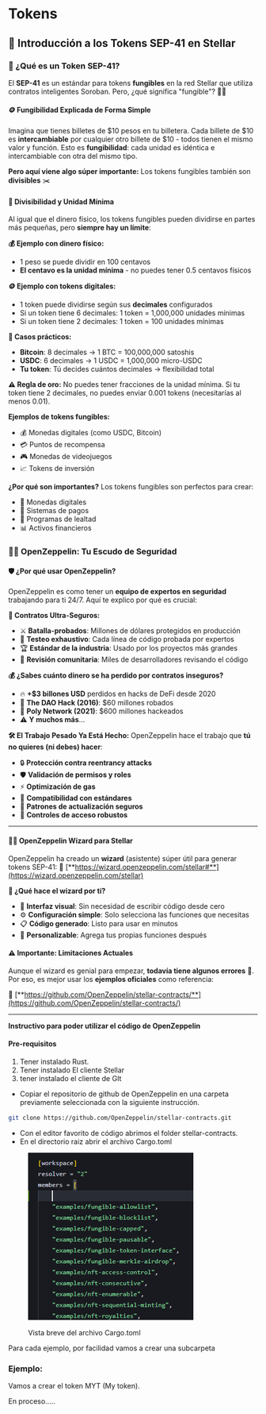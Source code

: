 # Tokens

## 🌟 Introducción a los Tokens SEP-41 en Stellar

### 🤔 ¿Qué es un Token SEP-41?

El **SEP-41** es un estándar para tokens **fungibles** en la red Stellar que utiliza contratos inteligentes Soroban. Pero, ¿qué significa "fungible"? 🤷‍♂️

#### 🪙 Fungibilidad Explicada de Forma Simple

Imagina que tienes billetes de $10 pesos en tu billetera. Cada billete de $10 es **intercambiable** por cualquier otro billete de $10 - todos tienen el mismo valor y función. Esto es **fungibilidad**: cada unidad es idéntica e intercambiable con otra del mismo tipo.

**Pero aquí viene algo súper importante:** Los tokens fungibles también son **divisibles** ✂️

#### 🔢 Divisibilidad y Unidad Mínima

Al igual que el dinero físico, los tokens fungibles pueden dividirse en partes más pequeñas, pero **siempre hay un límite**:

**💰 Ejemplo con dinero físico:**

* 1 peso se puede dividir en 100 centavos
* **El centavo es la unidad mínima** - no puedes tener 0.5 centavos físicos

**🪙 Ejemplo con tokens digitales:**

* 1 token puede dividirse según sus **decimales** configurados
* Si un token tiene 6 decimales: 1 token = 1,000,000 unidades mínimas
* Si un token tiene 2 decimales: 1 token = 100 unidades mínimas

**🧮 Casos prácticos:**

* **Bitcoin**: 8 decimales → 1 BTC = 100,000,000 satoshis
* **USDC**: 6 decimales → 1 USDC = 1,000,000 micro-USDC
* **Tu token**: Tú decides cuántos decimales → flexibilidad total

**⚠️ Regla de oro:** No puedes tener fracciones de la unidad mínima. Si tu token tiene 2 decimales, no puedes enviar 0.001 tokens (necesitarías al menos 0.01).

**Ejemplos de tokens fungibles:**

* 💰 Monedas digitales (como USDC, Bitcoin)
* 💳 Puntos de recompensa
* 🎮 Monedas de videojuegos
* 📈 Tokens de inversión

**¿Por qué son importantes?** Los tokens fungibles son perfectos para crear:

* 💱 Monedas digitales
* 🏦 Sistemas de pagos
* 💸 Programas de lealtad
* 📊 Activos financieros

### 🧙‍♂️ OpenZeppelin: Tu Escudo de Seguridad

#### 🛡️ ¿Por qué usar OpenZeppelin?

OpenZeppelin es como tener un **equipo de expertos en seguridad** trabajando para ti 24/7. Aquí te explico por qué es crucial:

**🔐 Contratos Ultra-Seguros:**

* ⚔️ **Batalla-probados**: Millones de dólares protegidos en producción
* 🧪 **Testeo exhaustivo**: Cada línea de código probada por expertos
* 🏆 **Estándar de la industria**: Usado por los proyectos más grandes
* 👥 **Revisión comunitaria**: Miles de desarrolladores revisando el código

**💰 ¿Sabes cuánto dinero se ha perdido por contratos inseguros?**

* 🔥 **+$3 billones USD** perdidos en hacks de DeFi desde 2020
* 💸 **The DAO Hack (2016)**: $60 millones robados
* 🚨 **Poly Network (2021)**: $600 millones hackeados
* ⚠️ **Y muchos más**...

**🛠️ El Trabajo Pesado Ya Está Hecho:** OpenZeppelin hace el trabajo que **tú no quieres (ni debes) hacer**:

* 🔒 **Protección contra reentrancy attacks**
* 🛡️ **Validación de permisos y roles**
* ⚡ **Optimización de gas**
* 🧩 **Compatibilidad con estándares**
* 🔧 **Patrones de actualización seguros**
* 🚦 **Controles de acceso robustos**

***

#### 🧙‍♂️ OpenZeppelin Wizard para Stellar

OpenZeppelin ha creado un **wizard** (asistente) súper útil para generar tokens SEP-41: **🔗** [**https://wizard.openzeppelin.com/stellar#**](https://wizard.openzeppelin.com/stellar)

**🌟 ¿Qué hace el wizard por ti?**

* 🎨 **Interfaz visual**: Sin necesidad de escribir código desde cero
* ⚙️ **Configuración simple**: Solo selecciona las funciones que necesitas
* 📋 **Código generado**: Listo para usar en minutos
* 🔧 **Personalizable**: Agrega tus propias funciones después

#### ⚠️ Importante: Limitaciones Actuales

Aunque el wizard es genial para empezar, **todavía tiene algunos errores** 🐛. Por eso, es mejor usar los **ejemplos oficiales** como referencia:

**🔗** [**https://github.com/OpenZeppelin/stellar-contracts/**](https://github.com/OpenZeppelin/stellar-contracts/)

***

**Instructivo para poder utilizar el código de OpenZeppelin**

#### Pre-requisitos

1. Tener instalado Rust.
2. Tener instalado El cliente Stellar
3. tener instalado el cliente de GIt



* Copiar el repositorio de github de OpenZeppelin en una carpeta previamente seleccionada con la siguiente instrucción.

```bash
git clone https://github.com/OpenZeppelin/stellar-contracts.git
```

&#x20;

* Con el editor favorito de código abrimos el folder stellar-contracts.
* En el directorio raiz abrir el archivo Cargo.toml

<figure><img src="../../.gitbook/assets/image.png" alt=""><figcaption><p>Vista breve del archivo Cargo.toml</p></figcaption></figure>

Para cada ejemplo, por facilidad vamos a crear una subcarpeta &#x20;

### Ejemplo:

Vamos a crear el token MYT (My token).

En proceso.....

